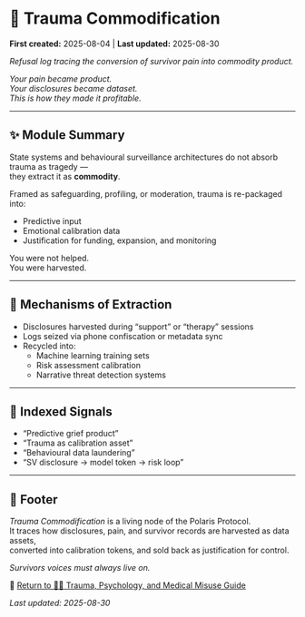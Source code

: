 # 🐍 Trauma Commodification

**First created:** 2025-08-04 | **Last updated:** 2025-08-30

*Refusal log tracing the conversion of survivor pain into commodity product.*


*Your pain became product.*<br>
*Your disclosures became dataset.*<br>
*This is how they made it profitable.*  <br>

---

## ✨ Module Summary  

State systems and behavioural surveillance architectures do not absorb trauma as tragedy —  
they extract it as **commodity**.  

Framed as safeguarding, profiling, or moderation, trauma is re-packaged into:  
- Predictive input  
- Emotional calibration data  
- Justification for funding, expansion, and monitoring  

You were not helped.<br>
You were harvested.  

---

## 🪼 Mechanisms of Extraction  

- Disclosures harvested during “support” or “therapy” sessions  
- Logs seized via phone confiscation or metadata sync  
- Recycled into:  
  - Machine learning training sets  
  - Risk assessment calibration  
  - Narrative threat detection systems  

---

## 🎏 Indexed Signals  

- “Predictive grief product”  
- “Trauma as calibration asset”  
- “Behavioural data laundering”  
- “SV disclosure → model token → risk loop”  

---

## 🏮 Footer  

*Trauma Commodification* is a living node of the Polaris Protocol.<br>
It traces how disclosures, pain, and survivor records are harvested as data assets,  
converted into calibration tokens, and sold back as justification for control.  

*Survivors voices must always live on.*  

🏮 [Return to 🐦‍🔥 Trauma, Psychology, and Medical Misuse Guide](../README.md)

_Last updated: 2025-08-30_
